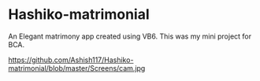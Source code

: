# Hashiko-matrimonial

An Elegant matrimony app created using VB6. This was my mini project for BCA.


https://github.com/Ashish117/Hashiko-matrimonial/blob/master/Screens/cam.jpg
